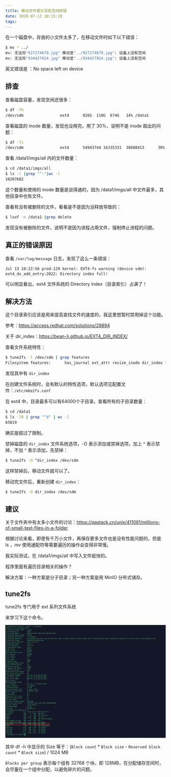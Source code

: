 ```yaml
---
title: 移动文件提示没有空间排错
date: 2020-07-13 10:15:28
tags:
---
```


在一个磁盘中，存放的小文件太多了，在移动文件时如下以下错误：

```bash
$ mv * ../
mv: 无法将"927274679.jpg" 移动至"../927274679.jpg": 设备上没有空间
mv: 无法将"934427924.jpg" 移动至"../934427924.jpg": 设备上没有空间
```

英文错误是 ：No space left on device



## 排查

查看磁盘容量，发现空闲还很多：

```bash
$ df -Th
/dev/sdm                ext4      826G  110G  674G   14% /data1
```

查看磁盘的 inode 数量，发现也没用完，用了 30%，说明不是 inode 超出的问题：

```bash
$ df -Ti
/dev/sdm                ext4      54943744 16335331  38608413      30% /data1
```

查看 /data1/imgs/all 内的文件数量：

```bash
$ cd /data1/imgs/all
$ ls -l |grep "^-"|wc -l
10207682
```

这个数量和使用的 inode 数量是说得通的，因为 /data1/imgs/all 中文件最多，其他目录中也有文件。



查看有没有被删除的文件，看看是不是因为没释放导致的：

```bash
$ lsof -n /data1 |grep delete
```

发现没有被删除的文件，说明不是因为进程占用文件，强制停止进程的问题。



## 真正的错误原因

查看 `/var/log/message` 日志，发现了这么一条错误：

```
Jul 13 10:22:56 prod-129 kernel: EXT4-fs warning (device sdm): ext4_dx_add_entry:2022: Directory index full!
```

可以明显看出，ext4 文件系统的 Directory index（目录索引）占满了！



## 解决方法

这个目录索引应该是用来提高查找文件的速度的，我这里想暂时禁用掉这个功能。

参考：https://access.redhat.com/solutions/29894

关于 dir_index：https://bean-li.github.io/EXT4_DIR_INDEX/

查看文件系统特性：

```bash
$ tune2fs -l /dev/sdm | grep features
Filesystem features:      has_journal ext_attr resize_inode dir_index filetype needs_recovery extent 64bit flex_bg sparse_super large_file huge_file uninit_bg dir_nlink extra_isize
```

发现其中有 `dir_index` 

在创建文件系统时，会有默认的特性选项，默认选项见配置文件：`/etc/mke2fs.conf`

在 ext4 中，目录最多可以有64000个子目录。查看所有的子目录数量：

```bash
$ cd /data1
$ ls -lR | grep "^d" | wc -l
65819
```

确实是超过了限制。

禁掉磁盘的 `dir_index` 文件系统选项，-O 表示添加或禁掉选项，加上 ^ 表示禁掉，不加 ^ 表示添加，先禁掉：

```bash
$ tune2fs -O ^dir_index /dev/sdm 
```

这样禁掉后，移动文件就可以了。

移动完文件后，重新创建 `dir_index`：

```bash
$ tune2fs -O dir_index /dev/sdm 
```



## 建议

关于文件夹中有太多小文件的讨论：https://qastack.cn/unix/411091/millions-of-small-text-files-in-a-folder

根据讨论来看，即使有千万小文件，再保存更多文件也是没有性能问题的，但是 ls ，mv 使用通配符等需要遍历的操作会变得非常慢。

我实际测试，在 /data1/imgs/all 中写入文件挺快的。

程序里面有遍历目录相关的操作？

解决方案：一种方案是分子目录；另一种方案是用 MinIO 分布式储存。



## tune2fs

tune2fs 专门用于 ext 系列文件系统

来学习下这个命令。

![image-20200726112247592](../../resource/image-20200726112247592.png)

其中 df -h 中显示的 Size 等于：(`Block count` * `Block size` - `Reserved block count` * `Block size`) / 1024 MB

`Blocks per group` 表示每个组有 32768 个块，即 128MB，在分配储存空间时，会尽量在一个组中分配，以避免碎片的问题。



